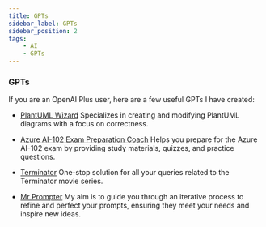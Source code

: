 ```yaml
---
title: GPTs
sidebar_label: GPTs
sidebar_position: 2
tags:
    - AI
    - GPTs
---
```


### GPTs

If you are an OpenAI Plus user, here are a few useful GPTs I have created:

- [PlantUML Wizard](https://chatgpt.com/g/g-tF32vv52V-plantuml-wizard)
  Specializes in creating and modifying PlantUML diagrams with a focus on correctness.

- [Azure AI-102 Exam Preparation Coach](https://chatgpt.com/g/g-Qx4F68UYu-ai-102-exam-coach)
  Helps you prepare for the Azure AI-102 exam by providing study materials, quizzes, and practice questions.

- [Terminator](https://chatgpt.com/g/g-Vq4joVmhX-terminator)
  One-stop solution for all your queries related to the Terminator movie series.

- [Mr Prompter](https://chatgpt.com/g/g-RPkG3jq6d-mr-prompter)
  My aim is to guide you through an iterative process to refine and perfect your prompts, ensuring they meet your needs and inspire new ideas.
